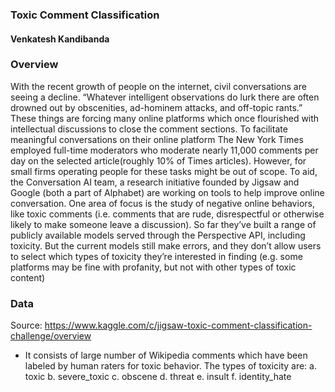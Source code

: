 ###                                                           Toxic Comment Classification

#### Venkatesh Kandibanda 

### Overview
  
  With the recent growth of people on the internet, civil conversations are seeing a decline. “Whatever intelligent observations do lurk there are often drowned out by obscenities, ad-hominem attacks, and off-topic rants.” These things are forcing many online platforms which once flourished with intellectual discussions to close the comment sections. To facilitate meaningful conversations on their online platform The New York Times employed full-time moderators who moderate nearly 11,000 comments per day on the selected article(roughly 10% of Times articles). However, for small firms operating people for these tasks might be out of scope. To aid, the Conversation AI team, a research initiative founded by Jigsaw and Google (both a part of Alphabet) are working on tools to help improve online conversation. One area of focus is the study of negative online behaviors, like toxic comments (i.e. comments that are rude, disrespectful or otherwise likely to make someone leave a discussion). So far they’ve built a range of publicly available models served through the Perspective API, including toxicity. But the current models still make errors, and they don’t allow users to select which types of toxicity they’re interested in finding (e.g. some platforms may be fine with profanity, but not with other types of toxic content)
  
### Data

Source: https://www.kaggle.com/c/jigsaw-toxic-comment-classification-challenge/overview 

- It consists of large number of Wikipedia comments which have been labeled by human raters for toxic behavior. The types of toxicity are: a. toxic b. severe_toxic c. obscene d. threat e. insult f. identity_hate
